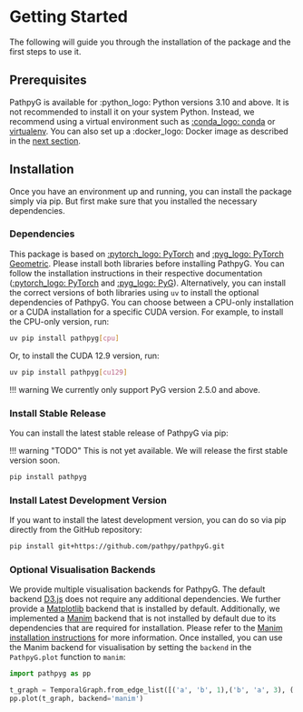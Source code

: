 # Getting Started

The following will guide you through the installation of the package and the first steps to use it.

## Prerequisites

PathpyG is available for :python_logo: Python versions 3.10 and above. It is not recommended to install it on your system Python. Instead, we recommend using a virtual environment such as [:conda_logo: conda](https://docs.conda.io/en/latest/) or [virtualenv](https://virtualenv.pypa.io/en/latest/). You can also set up a :docker_logo: Docker image as described in the [next section](docker_installation.md).

## Installation

Once you have an environment up and running, you can install the package simply via pip. But first make sure that you installed the necessary dependencies.

### Dependencies

This package is based on [:pytorch_logo: PyTorch](https://pytorch.org/) and [:pyg_logo: PyTorch Geometric](https://pytorch-geometric.readthedocs.io/). Please install both libraries before installing PathpyG. You can follow the installation instructions in their respective documentation ([:pytorch_logo: PyTorch](https://pytorch.org/get-started/locally/) and [:pyg_logo: PyG](https://pytorch-geometric.readthedocs.io/en/stable/install/installation.html)). Alternatively, you can install the correct versions of both libraries using `uv` to install the optional dependencies of PathpyG. You can choose between a CPU-only installation or a CUDA installation for a specific CUDA version. For example, to install the CPU-only version, run:

```bash
uv pip install pathpyg[cpu]
```
Or, to install the CUDA 12.9 version, run:

```bash
uv pip install pathpyg[cu129]
```

!!! warning
    We currently only support PyG version 2.5.0 and above.

### Install Stable Release

You can install the latest stable release of PathpyG via pip:

!!! warning "TODO"
    This is not yet available. We will release the first stable version soon.

```bash
pip install pathpyg
```

### Install Latest Development Version

If you want to install the latest development version, you can do so via pip directly from the GitHub repository:

```bash
pip install git+https://github.com/pathpy/pathpyG.git
```

### Optional Visualisation Backends

We provide multiple visualisation backends for PathpyG. The default backend [D3.js](https://d3js.org/) does not require any additional dependencies. We further provide a [Matplotlib](https://matplotlib.org/) backend that is installed by default. Additionally, we implemented a [Manim](https://www.manim.community/) backend that is not installed by default due to its dependencies that are required for installation. Please refer to the [Manim installation instructions](https://docs.manim.community/en/stable/installation/uv.html) for more information. Once installed, you can use the Manim backend for visualisation by setting the `backend` in the `PathpyG.plot` function to `manim`: 
```python
import pathpyg as pp

t_graph = TemporalGraph.from_edge_list([('a', 'b', 1),('b', 'a', 3), ('b', 'c', 3)])
pp.plot(t_graph, backend='manim')
```